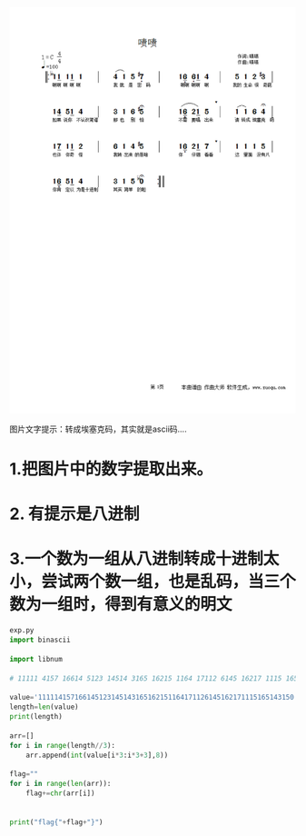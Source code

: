 

![](https://raw.githubusercontent.com/h1iba1/h1iba1.github.io/refs/heads/master/_posts/CTF/CTFwriteup/buuctf练习笔记/crypto/images/619C9045B9CD444692FC613FFDC5197A93ffdda9-7931-4753-aee3-0c05df7bc9b5.bmp)



图片文字提示：转成埃塞克码，其实就是ascii码....

# 1.把图片中的数字提取出来。



# 2. 有提示是八进制



# 3.一个数为一组从八进制转成十进制太小，尝试两个数一组，也是乱码，当三个数为一组时，得到有意义的明文



```python
exp.py
import binascii

import libnum

# 11111 4157 16614 5123 14514 3165 16215 1164 17112 6145 16217 1115 16514 3150

value='111114157166145123145143165162151164171126145162171115165143150'
length=len(value)
print(length)

arr=[]
for i in range(length//3):
    arr.append(int(value[i*3:i*3+3],8))

flag=""
for i in range(len(arr)):
    flag+=chr(arr[i])


print("flag{"+flag+"}")

```





